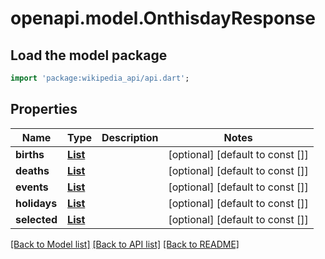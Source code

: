 # openapi.model.OnthisdayResponse

## Load the model package
```dart
import 'package:wikipedia_api/api.dart';
```

## Properties
Name | Type | Description | Notes
------------ | ------------- | ------------- | -------------
**births** | [**List<OnthisdayInner>**](OnthisdayInner.md) |  | [optional] [default to const []]
**deaths** | [**List<OnthisdayInner>**](OnthisdayInner.md) |  | [optional] [default to const []]
**events** | [**List<OnthisdayInner>**](OnthisdayInner.md) |  | [optional] [default to const []]
**holidays** | [**List<OnthisdayInner>**](OnthisdayInner.md) |  | [optional] [default to const []]
**selected** | [**List<OnthisdayInner>**](OnthisdayInner.md) |  | [optional] [default to const []]

[[Back to Model list]](../README.md#documentation-for-models) [[Back to API list]](../README.md#documentation-for-api-endpoints) [[Back to README]](../README.md)


